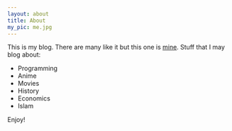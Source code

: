```yaml
---
layout: about
title: About
my_pic:	me.jpg
---
```


This is my blog. There are many like it but this one is [mine](http://www.ryankes.eu). 
Stuff that I may blog about:

* Programming
* Anime
* Movies
* History
* Economics
* Islam

Enjoy!